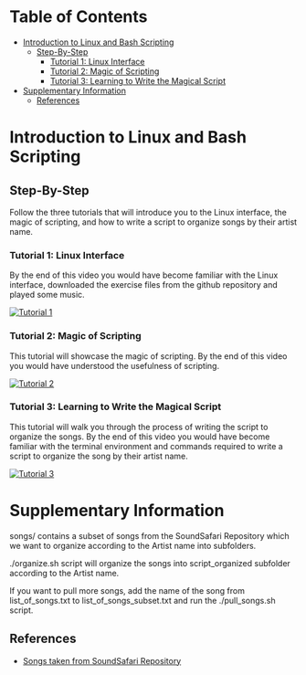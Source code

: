 
# Table of Contents 

<!-- vim-markdown-toc Marked -->

* [Introduction to Linux and Bash Scripting](#introduction-to-linux-and-bash-scripting)
  * [Step-By-Step](#step-by-step)
    * [Tutorial 1: Linux Interface](#tutorial-1:-linux-interface)
    * [Tutorial 2: Magic of Scripting](#tutorial-2:-magic-of-scripting)
    * [Tutorial 3: Learning to Write the Magical Script](#tutorial-3:-learning-to-write-the-magical-script)
* [Supplementary Information](#supplementary-information)
  * [References](#references)

<!-- vim-markdown-toc -->

# Introduction to Linux and Bash Scripting

## Step-By-Step

Follow the three tutorials that will introduce you to the Linux interface, the magic of scripting, and how to write a script to organize songs by their artist name.

### Tutorial 1: Linux Interface

By the end of this video you would have become familiar with the Linux interface,
downloaded the exercise files from the github repository and played some music.

[![Tutorial 1](https://i.ytimg.com/vi/Mly1WFxR4DI/hqdefault.jpg)](https://www.youtube.com/watch?v=Mly1WFxR4DI&list=PLRKsj4fqvx5ji93fosJW4nprViBIpYf3z)

### Tutorial 2: Magic of Scripting 

This tutorial will showcase the magic of scripting. By the end of this video you would have 
understood the usefulness of scripting. 

[![Tutorial 2](https://i.ytimg.com/vi/mNnXhBv76V8/hqdefault.jpg)](https://www.youtube.com/watch?v=mNnXhBv76V8&list=PLRKsj4fqvx5ji93fosJW4nprViBIpYf3z)

### Tutorial 3: Learning to Write the Magical Script 

This tutorial will walk you through the process of writing the script to organize the songs.
By the end of this video you would have become familiar with the terminal environment and commands required to write a script to organize the song by their artist name. 

[![Tutorial 3](https://i.ytimg.com/vi/3FZKQplf92g/hqdefault.jpg)](https://www.youtube.com/watch?v=3FZKQplf92g&list=PLRKsj4fqvx5ji93fosJW4nprViBIpYf3z)

# Supplementary Information 

songs/ contains a subset of songs from the SoundSafari Repository which we want to organize according 
to the Artist name into subfolders.

./organize.sh script will organize the songs into script_organized subfolder according to the Artist name.

If you want to pull more songs, add the name of the song from list_of_songs.txt to list_of_songs_subset.txt 
and run the ./pull_songs.sh script. 

## References 

  * [Songs taken from SoundSafari Repository](https://github.com/SoundSafari/CC0-1.0-Music)



